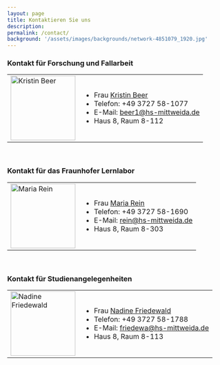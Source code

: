 ```yaml
---
layout: page
title: Kontaktieren Sie uns
description:
permalink: /contact/
background: '/assets/images/backgrounds/network-4851079_1920.jpg'
---
```


### Kontakt für Forschung und Fallarbeit

<table border="0">
 <tr>
    <td>
    <img src="{{ '/assets/images/team/forscherin.png' | relative_url }}" class="img-fluid" style="height: 150px;" alt="Kristin Beer">
    </td>
    <td>
        <ul>
            <li> Frau <u><a href="{{ '/about/team/kristin-beer/' | relative_url }}">Kristin Beer</a></u> </li>
            <li> Telefon: +49 3727 58-1077 </li>
            <li> E-Mail: <u><a href="mailto:beer1@hs-mittweida.de">beer1@hs-mittweida.de</a></u> </li>
            <li> Haus 8, Raum 8-112 </li>
        </ul>
    </td>
 </tr>
</table>
<br>

### Kontakt für das Fraunhofer Lernlabor

<table border="0">
 <tr>
    <td>
    <img src="{{ '/assets/images/team/maria.jpg' | relative_url }}" class="img-fluid" style="height: 150px;" alt="Maria Rein">
    </td>
    <td>
        <ul>
            <li> Frau <u><a href="{{ '/about/team/maria-rein/' | relative_url }}">Maria Rein</a></u> </li>
            <li> Telefon: +49 3727 58-1690 </li>
            <li> E-Mail: <u><a href="mailto:rein@hs-mittweida.de">rein@hs-mittweida.de</a></u> </li>
            <li> Haus 8, Raum 8-303 </li>
        </ul>
    </td>
 </tr>
</table>
<br>

### Kontakt für Studienangelegenheiten

<table border="0">
 <tr>
    <td>
    <img src="{{ '/assets/images/team/nadine.jpg' | relative_url }}" class="img-fluid" style="height: 150px;" alt="Nadine Friedewald">
    </td>
    <td>
        <ul>
            <li> Frau <u><a href="{{ '/about/team/nadine-friedewald/' | relative_url }}">Nadine Friedewald</a></u> </li>
            <li> Telefon: +49 3727 58-1788 </li>
            <li> E-Mail: <u><a href="mailto:friedewa@hs-mittweida.de">friedewa@hs-mittweida.de</a></u> </li>
            <li> Haus 8, Raum 8-113 </li>
        </ul>
    </td>
 </tr>
</table>
<br>